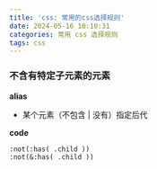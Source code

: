 ```yaml
---
title: 'css: 常用的css选择规则'
date: 2024-05-16 10:10:31
categories: 常用 css 选择规则
tags: css
---
```


### 不含有特定子元素的元素

**alias**

- 某个元素（不包含 | 没有）指定后代

**code**

```less
:not(:has( .child )) 
:not(&:has( .child ))
```
